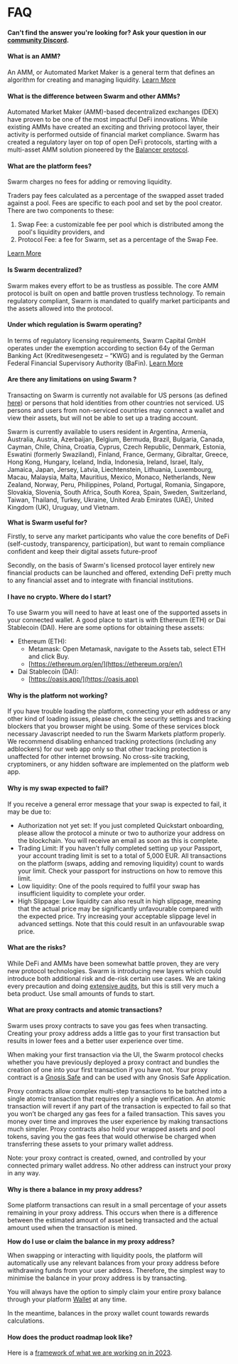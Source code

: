 # FAQ

#### Can't find the answer you're looking for? Ask your question in our [community Discord](https://discord.swarm.markets).

#### **What is an AMM?**

An AMM, or Automated Market Maker is a general term that defines an algorithm for creating and managing liquidity. [Learn More](../reference/amm.md)

#### **What is the difference between Swarm and other AMMs?**

Automated Market Maker (AMM)-based decentralized exchanges (DEX) have proven to be one of the most impactful DeFi innovations. While existing AMMs have created an exciting and thriving protocol layer, their activity is performed outside of financial market compliance. Swarm has created a regulatory layer on top of open DeFi protocols, starting with a multi-asset AMM solution pioneered by the [Balancer protocol](https://balancer.finance).

#### **What are the platform fees?**

Swarm charges no fees for adding or removing liquidity.

Traders pay fees calculated as a percentage of the swapped asset traded against a pool. Fees are specific to each pool and set by the pool creator. There are two components to these:

1. Swap Fee: a customizable fee per pool which is distributed among the pool's liquidity providers, and
2. Protocol Fee: a fee for Swarm, set as a percentage of the Swap Fee.

[Learn More](../advanced/fees.md)

#### **Is Swarm decentralized?**

Swarm makes every effort to be as trustless as possible. The core AMM protocol is built on open and battle proven trustless technology. To remain regulatory compliant, Swarm is mandated to qualify market participants and the assets allowed into the protocol.

#### **Under which regulation is Swarm operating?**

In terms of regulatory licensing requirements, Swarm Capital GmbH operates under the exemption according to section 64y of the German Banking Act (Kreditwesengesetz – “KWG) and is regulated by the German Federal Financial Supervisory Authority (BaFin). [Learn More](../about/license.md)

#### Are there any limitations on using Swarm ? <a href="#limitations" id="limitations"></a>

Transacting on Swarm is currently not available for US persons (as defined [here](https://en.wikipedia.org/wiki/United\_States\_person)) or persons that hold identities from other countries not serviced. US persons and users from non-serviced countries may connect a wallet and view their assets, but will not be able to set up a trading account.

Swarm is currently available to users resident in Argentina, Armenia, Australia, Austria, Azerbaijan, Belgium, Bermuda, Brazil, Bulgaria, Canada, Cayman, Chile, China, Croatia, Cyprus, Czech Republic, Denmark, Estonia, Eswatini (formerly Swaziland), Finland, France, Germany, Gibraltar, Greece, Hong Kong, Hungary, Iceland, India, Indonesia, Ireland, Israel, Italy, Jamaica, Japan, Jersey, Latvia, Liechtenstein, Lithuania, Luxembourg, Macau, Malaysia, Malta, Mauritius, Mexico, Monaco, Netherlands, New Zealand, Norway, Peru, Philippines, Poland, Portugal, Romania, Singapore, Slovakia, Slovenia, South Africa, South Korea, Spain, Sweden, Switzerland, Taiwan, Thailand, Turkey, Ukraine, United Arab Emirates (UAE), United Kingdom (UK), Uruguay, und Vietnam.\
\
**What is Swarm useful for?**

Firstly, to serve any market participants who value the core benefits of DeFi (self-custody, transparency, participation), but want to remain compliance confident and keep their digital assets future-proof

Secondly, on the basis of Swarm's licensed protocol layer entirely new financial products can be launched and offered, extending DeFi pretty much to any financial asset and to integrate with financial institutions.

#### I have no crypto. Where do I start? <a href="#get-crypto" id="get-crypto"></a>

To use Swarm you will need to have at least one of the supported assets in your connected wallet. A good place to start is with Ethereum (ETH) or Dai Stablecoin (DAI). Here are some options for obtaining these assets:

* Ethereum (ETH):
  * Metamask: Open Metamask, navigate to the Assets tab, select ETH and click Buy.
  * [https://ethereum.org/en/](https://ethereum.org/en/)
* Dai Stablecoin (DAI):
  * [https://oasis.app/](https://oasis.app)

#### **Why is the platform not working?**

If you have trouble loading the platform, connecting your eth address or any other kind of loading issues, please check the security settings and tracking blockers that you browser might be using. Some of these services block necessary Javascript needed to run the Swarm Markets platform properly. We recommend disabling enhanced tracking protections (including any adblockers) for our web app only so that other tracking protection is unaffected for other internet browsing. No cross-site tracking, cryptominers, or any hidden software are implemented on the platform web app.

#### **Why is my swap expected to fail?**

If you receive a general error message that your swap is expected to fail, it may be due to:

* Authorization not yet set: If you just completed Quickstart onboarding, please allow the protocol a minute or two to authorize your address on the blockchain. You will receive an email as soon as this is complete.
* Trading Limit: If you haven't fully completed setting up your Passport, your account trading limit is set to a total of 5,000 EUR. All transactions on the platform (swaps, adding and removing liquidity) count to wards your limit. Check your passport for instructions on how to remove this limit.
* Low liquidity: One of the pools required to fulfil your swap has insufficient liquidity to complete your order.
* High Slippage: Low liquidity can also result in high slippage, meaning that the actual price may be significantly unfavourable compared with the expected price. Try increasing your acceptable slippage level in advanced settings. Note that this could result in an unfavourable swap price.

#### **What are the risks?**

While DeFi and AMMs have been somewhat battle proven, they are very new protocol technologies. Swarm is introducing new layers which could introduce both additional risk and de-risk certain use cases. We are taking every precaution and doing [extensive audits](https://app.gitbook.com/@swarm/s/swarm-markets/reference/smart-contracts/smart-contract-audit), but this is still very much a beta product. Use small amounts of funds to start.

#### **What are proxy contracts and atomic transactions?**

Swarm uses proxy contracts to save you gas fees when transacting. Creating your proxy address adds a little gas to your first transaction but results in lower fees and a better user experience over time.

When making your first transaction via the UI, the Swarm protocol checks whether you have previously deployed a proxy contract and bundles the creation of one into your first transaction if you have not. Your proxy contract is a [Gnosis Safe](https://gnosis-safe.io) and can be used with any Gnosis Safe Application.

Proxy contracts allow complex multi-step transactions to be batched into a single atomic transaction that requires only a single verification. An atomic transaction will revert if any part of the transaction is expected to fail so that you won’t be charged any gas fees for a failed transaction. This saves you money over time and improves the user experience by making transactions much simpler. Proxy contracts also hold your wrapped assets and pool tokens, saving you the gas fees that would otherwise be charged when transferring these assets to your primary wallet address.

Note: your proxy contract is created, owned, and controlled by your connected primary wallet address. No other address can instruct your proxy in any way.

#### Why is there a balance in my proxy address?

Some platform transactions can result in a small percentage of your assets remaining in your proxy address. This occurs when there is a difference between the estimated amount of asset being transacted and the actual amount used when the transaction is mined.

**How do I use or claim the balance in my proxy address?**

When swapping or interacting with liquidity pools, the platform will automatically use any relevant balances from your proxy address before withdrawing funds from your user address. Therefore, the simplest way to minimise the balance in your proxy address is by transacting.

You will always have the option to simply claim your entire proxy balance through your platform [Wallet](https://trade.swarm.markets/wallet) at any time.

In the meantime, balances in the proxy wallet count towards rewards calculations.

#### How does the product roadmap look like?

Here is a [framework of what we are working on in 2023](https://swarm.com/roadmap-2023/).
